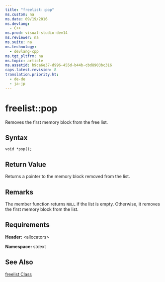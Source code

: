 ```yaml
---
title: "freelist::pop"
ms.custom: na
ms.date: 09/19/2016
ms.devlang: 
  - C++
ms.prod: visual-studio-dev14
ms.reviewer: na
ms.suite: na
ms.technology: 
  - devlang-cpp
ms.tgt_pltfrm: na
ms.topic: article
ms.assetid: b9ca6e37-d996-455d-b44b-cbd8903bc316
caps.latest.revision: 8
translation.priority.ht: 
  - de-de
  - ja-jp
---
```

# freelist::pop
Removes the first memory block from the free list.  
  
## Syntax  
  
```  
void *pop();  
```  
  
## Return Value  
 Returns a pointer to the memory block removed from the list.  
  
## Remarks  
 The member function returns `NULL` if the list is empty. Otherwise, it removes the first memory block from the list.  
  
## Requirements  
 **Header:** <allocators\>  
  
 **Namespace:** stdext  
  
## See Also  
 [freelist Class](../vs140/freelist-Class.md)